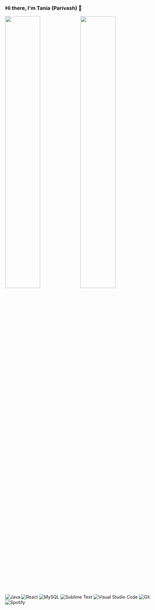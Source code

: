 ### Hi there, I'm Tania (Parivash) 👋

<img  align = 'left'  width = "47%" src = "https://github-readme-stats.vercel.app/api?username=taniadhn&show_icons=true&theme=radical"/>

<img  align = 'left' width = "47%" src = "https://github-readme-stats.vercel.app/api/top-langs/?username=taniadhn&layout=compact"/>

<img  align = 'left' alt= "Java"  src = "https://img.shields.io/badge/java-%23ED8B00.svg?style=for-the-badge&logo=java&logoColor=white"/>


![React](https://img.shields.io/badge/react-%2320232a.svg?style=for-the-badge&logo=react&logoColor=%2361DAFB)
![MySQL](https://img.shields.io/badge/mysql-%2300f.svg?style=for-the-badge&logo=mysql&logoColor=white)
![Sublime Text](https://img.shields.io/badge/sublime_text-%23575757.svg?style=for-the-badge&logo=sublime-text&logoColor=important)
![Visual Studio Code](https://img.shields.io/badge/Visual%20Studio%20Code-0078d7.svg?style=for-the-badge&logo=visual-studio-code&logoColor=white)
![Git](https://img.shields.io/badge/git-%23F05033.svg?style=for-the-badge&logo=git&logoColor=white)
![Spotify](https://img.shields.io/badge/Spotify-1ED760?style=for-the-badge&logo=spotify&logoColor=white)
